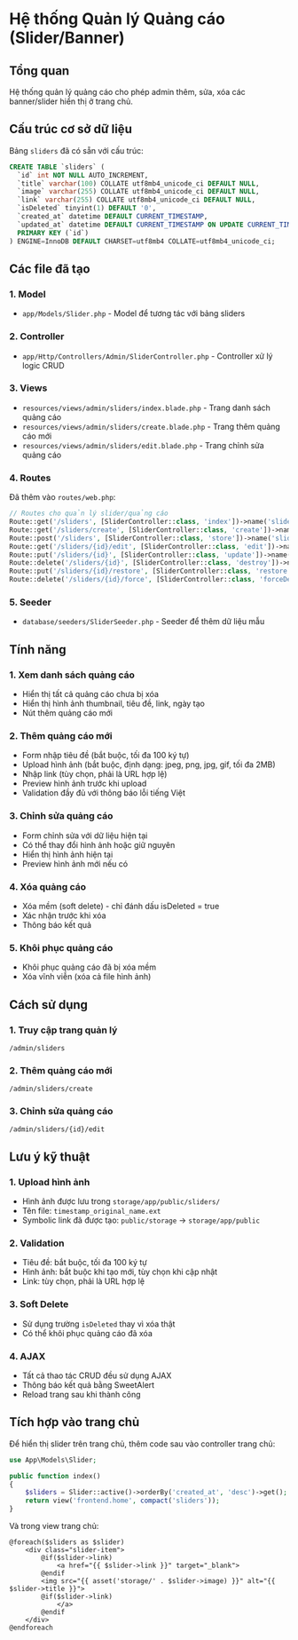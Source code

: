 # Hệ thống Quản lý Quảng cáo (Slider/Banner)

## Tổng quan
Hệ thống quản lý quảng cáo cho phép admin thêm, sửa, xóa các banner/slider hiển thị ở trang chủ.

## Cấu trúc cơ sở dữ liệu
Bảng `sliders` đã có sẵn với cấu trúc:
```sql
CREATE TABLE `sliders` (
  `id` int NOT NULL AUTO_INCREMENT,
  `title` varchar(100) COLLATE utf8mb4_unicode_ci DEFAULT NULL,
  `image` varchar(255) COLLATE utf8mb4_unicode_ci DEFAULT NULL,
  `link` varchar(255) COLLATE utf8mb4_unicode_ci DEFAULT NULL,
  `isDeleted` tinyint(1) DEFAULT '0',
  `created_at` datetime DEFAULT CURRENT_TIMESTAMP,
  `updated_at` datetime DEFAULT CURRENT_TIMESTAMP ON UPDATE CURRENT_TIMESTAMP,
  PRIMARY KEY (`id`)
) ENGINE=InnoDB DEFAULT CHARSET=utf8mb4 COLLATE=utf8mb4_unicode_ci;
```

## Các file đã tạo

### 1. Model
- `app/Models/Slider.php` - Model để tương tác với bảng sliders

### 2. Controller
- `app/Http/Controllers/Admin/SliderController.php` - Controller xử lý logic CRUD

### 3. Views
- `resources/views/admin/sliders/index.blade.php` - Trang danh sách quảng cáo
- `resources/views/admin/sliders/create.blade.php` - Trang thêm quảng cáo mới
- `resources/views/admin/sliders/edit.blade.php` - Trang chỉnh sửa quảng cáo

### 4. Routes
Đã thêm vào `routes/web.php`:
```php
// Routes cho quản lý slider/quảng cáo
Route::get('/sliders', [SliderController::class, 'index'])->name('sliders.index');
Route::get('/sliders/create', [SliderController::class, 'create'])->name('sliders.create');
Route::post('/sliders', [SliderController::class, 'store'])->name('sliders.store');
Route::get('/sliders/{id}/edit', [SliderController::class, 'edit'])->name('sliders.edit');
Route::put('/sliders/{id}', [SliderController::class, 'update'])->name('sliders.update');
Route::delete('/sliders/{id}', [SliderController::class, 'destroy'])->name('sliders.destroy');
Route::put('/sliders/{id}/restore', [SliderController::class, 'restore'])->name('sliders.restore');
Route::delete('/sliders/{id}/force', [SliderController::class, 'forceDelete'])->name('sliders.forceDelete');
```

### 5. Seeder
- `database/seeders/SliderSeeder.php` - Seeder để thêm dữ liệu mẫu

## Tính năng

### 1. Xem danh sách quảng cáo
- Hiển thị tất cả quảng cáo chưa bị xóa
- Hiển thị hình ảnh thumbnail, tiêu đề, link, ngày tạo
- Nút thêm quảng cáo mới

### 2. Thêm quảng cáo mới
- Form nhập tiêu đề (bắt buộc, tối đa 100 ký tự)
- Upload hình ảnh (bắt buộc, định dạng: jpeg, png, jpg, gif, tối đa 2MB)
- Nhập link (tùy chọn, phải là URL hợp lệ)
- Preview hình ảnh trước khi upload
- Validation đầy đủ với thông báo lỗi tiếng Việt

### 3. Chỉnh sửa quảng cáo
- Form chỉnh sửa với dữ liệu hiện tại
- Có thể thay đổi hình ảnh hoặc giữ nguyên
- Hiển thị hình ảnh hiện tại
- Preview hình ảnh mới nếu có

### 4. Xóa quảng cáo
- Xóa mềm (soft delete) - chỉ đánh dấu isDeleted = true
- Xác nhận trước khi xóa
- Thông báo kết quả

### 5. Khôi phục quảng cáo
- Khôi phục quảng cáo đã bị xóa mềm
- Xóa vĩnh viễn (xóa cả file hình ảnh)

## Cách sử dụng

### 1. Truy cập trang quản lý
```
/admin/sliders
```

### 2. Thêm quảng cáo mới
```
/admin/sliders/create
```

### 3. Chỉnh sửa quảng cáo
```
/admin/sliders/{id}/edit
```

## Lưu ý kỹ thuật

### 1. Upload hình ảnh
- Hình ảnh được lưu trong `storage/app/public/sliders/`
- Tên file: `timestamp_original_name.ext`
- Symbolic link đã được tạo: `public/storage` -> `storage/app/public`

### 2. Validation
- Tiêu đề: bắt buộc, tối đa 100 ký tự
- Hình ảnh: bắt buộc khi tạo mới, tùy chọn khi cập nhật
- Link: tùy chọn, phải là URL hợp lệ

### 3. Soft Delete
- Sử dụng trường `isDeleted` thay vì xóa thật
- Có thể khôi phục quảng cáo đã xóa

### 4. AJAX
- Tất cả thao tác CRUD đều sử dụng AJAX
- Thông báo kết quả bằng SweetAlert
- Reload trang sau khi thành công

## Tích hợp vào trang chủ

Để hiển thị slider trên trang chủ, thêm code sau vào controller trang chủ:

```php
use App\Models\Slider;

public function index()
{
    $sliders = Slider::active()->orderBy('created_at', 'desc')->get();
    return view('frontend.home', compact('sliders'));
}
```

Và trong view trang chủ:

```blade
@foreach($sliders as $slider)
    <div class="slider-item">
        @if($slider->link)
            <a href="{{ $slider->link }}" target="_blank">
        @endif
        <img src="{{ asset('storage/' . $slider->image) }}" alt="{{ $slider->title }}">
        @if($slider->link)
            </a>
        @endif
    </div>
@endforeach
``` 